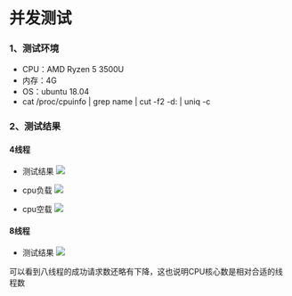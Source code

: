 # 并发测试



### 1、测试环境
- CPU：AMD Ryzen 5 3500U
- 内存：4G
- OS：ubuntu 18.04
- cat /proc/cpuinfo | grep name | cut -f2 -d: | uniq -c

### 2、测试结果
#### 4线程

   * 测试结果
     ![](C:\Users\liu-cc\Desktop\捕获.PNG3.PNG)

* cpu负载
  ![](C:\Users\liu-cc\Desktop\捕获.PNG2.PNG)

* cpu空载
  ![](C:\Users\liu-cc\Desktop\捕获.PNG)

#### 8线程

* 测试结果
  ![](C:\Users\liu-cc\Desktop\捕获.PNG4.PNG)

可以看到八线程的成功请求数还略有下降，这也说明CPU核心数是相对合适的线程数
